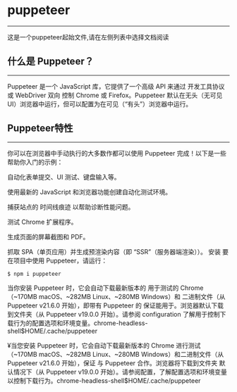 # puppeteer
---
这是一个puppeteer起始文件,请在左侧列表中选择文档阅读

## 什么是 Puppeteer？
---
Puppeteer 是一个 JavaScript 库，它提供了一个高级 API 来通过 开发工具协议 或 WebDriver 双向 控制 Chrome 或 Firefox。Puppeteer 默认在无头（无可见 UI）浏览器中运行，但可以配置为在可见（“有头”）浏览器中运行。

## Puppeteer特性
---
你可以在浏览器中手动执行的大多数作都可以使用 Puppeteer 完成！以下是一些帮助你入门的示例：

自动化表单提交、UI 测试、键盘输入等。

使用最新的 JavaScript 和浏览器功能创建自动化测试环境。

捕获站点的 时间线痕迹 以帮助诊断性能问题。

测试 Chrome 扩展程序。

生成页面的屏幕截图和 PDF。

抓取 SPA（单页应用）并生成预渲染内容（即 “SSR”（服务器端渲染））。
安装
要在项目中使用 Puppeteer，请运行：
```bash
$ npm i puppeteer
```

当你安装 Puppeteer 时，它会自动下载最新版本的 用于测试的 Chrome（~170MB macOS、~282MB Linux、~280MB Windows）和 二进制文件（从 Puppeteer v21.6.0 开始），即带有 Puppeteer 的 保证能用于。浏览器默认下载到文件夹（从 Puppeteer v19.0.0 开始）。请参阅 configuration 了解用于控制下载行为的配置选项和环境变量。chrome-headless-shell$HOME/.cache/puppeteer

¥当您安装 Puppeteer 时，它会自动下载最新版本的 Chrome 进行测试（~170MB macOS、~282MB Linux、~280MB Windows）和二进制文件（从 Puppeteer v21.6.0 开始），保证 与 Puppeteer 合作。浏览器将下载到文件夹 默认情况下（从 Puppeteer v19.0.0 开始）。请参阅配置，了解配置选项和环境变量以控制下载行为。chrome-headless-shell$HOME/.cache/puppeteer
